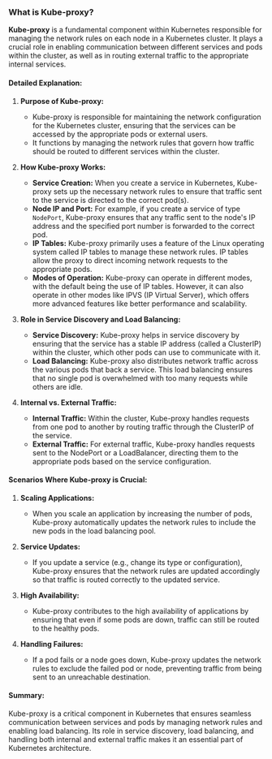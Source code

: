 ### What is Kube-proxy?

**Kube-proxy** is a fundamental component within Kubernetes responsible for managing the network rules on each node in a Kubernetes cluster. It plays a crucial role in enabling communication between different services and pods within the cluster, as well as in routing external traffic to the appropriate internal services.

#### **Detailed Explanation:**

1. **Purpose of Kube-proxy:**
   - Kube-proxy is responsible for maintaining the network configuration for the Kubernetes cluster, ensuring that the services can be accessed by the appropriate pods or external users.
   - It functions by managing the network rules that govern how traffic should be routed to different services within the cluster.

2. **How Kube-proxy Works:**
   - **Service Creation:** When you create a service in Kubernetes, Kube-proxy sets up the necessary network rules to ensure that traffic sent to the service is directed to the correct pod(s). 
   - **Node IP and Port:** For example, if you create a service of type `NodePort`, Kube-proxy ensures that any traffic sent to the node's IP address and the specified port number is forwarded to the correct pod.
   - **IP Tables:** Kube-proxy primarily uses a feature of the Linux operating system called IP tables to manage these network rules. IP tables allow the proxy to direct incoming network requests to the appropriate pods.
   - **Modes of Operation:** Kube-proxy can operate in different modes, with the default being the use of IP tables. However, it can also operate in other modes like IPVS (IP Virtual Server), which offers more advanced features like better performance and scalability.

3. **Role in Service Discovery and Load Balancing:**
   - **Service Discovery:** Kube-proxy helps in service discovery by ensuring that the service has a stable IP address (called a ClusterIP) within the cluster, which other pods can use to communicate with it.
   - **Load Balancing:** Kube-proxy also distributes network traffic across the various pods that back a service. This load balancing ensures that no single pod is overwhelmed with too many requests while others are idle.

4. **Internal vs. External Traffic:**
   - **Internal Traffic:** Within the cluster, Kube-proxy handles requests from one pod to another by routing traffic through the ClusterIP of the service.
   - **External Traffic:** For external traffic, Kube-proxy handles requests sent to the NodePort or a LoadBalancer, directing them to the appropriate pods based on the service configuration.

#### **Scenarios Where Kube-proxy is Crucial:**

1. **Scaling Applications:**
   - When you scale an application by increasing the number of pods, Kube-proxy automatically updates the network rules to include the new pods in the load balancing pool.

2. **Service Updates:**
   - If you update a service (e.g., change its type or configuration), Kube-proxy ensures that the network rules are updated accordingly so that traffic is routed correctly to the updated service.

3. **High Availability:**
   - Kube-proxy contributes to the high availability of applications by ensuring that even if some pods are down, traffic can still be routed to the healthy pods.

4. **Handling Failures:**
   - If a pod fails or a node goes down, Kube-proxy updates the network rules to exclude the failed pod or node, preventing traffic from being sent to an unreachable destination.

#### **Summary:**

Kube-proxy is a critical component in Kubernetes that ensures seamless communication between services and pods by managing network rules and enabling load balancing. Its role in service discovery, load balancing, and handling both internal and external traffic makes it an essential part of Kubernetes architecture.